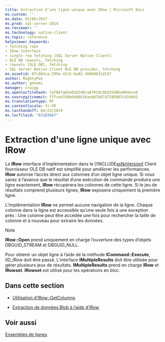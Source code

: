 ```yaml
---
title: Extraction d’une ligne unique avec IRow | Microsoft Docs
ms.custom: ''
ms.date: 03/06/2017
ms.prod: sql-server-2014
ms.reviewer: ''
ms.technology: native-client
ms.topic: reference
helpviewer_keywords:
- fetching rows
- IRow interface
- single row fetching [SQL Server Native Client]
- OLE DB rowsets, fetching
- rowsets [OLE DB], fetching
- SQL Server Native Client OLE DB provider, fetching
ms.assetid: 07c803ca-299a-42c5-ba02-360b9631d15f
author: MightyPen
ms.author: genemi
manager: craigg
ms.openlocfilehash: faf887ab5e03d2d0ca8702dc9bd35d0ba094ece4
ms.sourcegitcommit: f7fced330b64d6616aeb8766747295807c92dd41
ms.translationtype: MT
ms.contentlocale: fr-FR
ms.lasthandoff: 04/23/2019
ms.locfileid: "63183667"
---
```

# <a name="fetching-a-single-row-with-irow"></a>Extraction d'une ligne unique avec IRow
  Le **IRow** interface d’implémentation dans le [!INCLUDE[ssNoVersion](../../includes/ssnoversion-md.md)] Client fournisseur OLE DB natif est simplifié pour améliorer les performances. **IRow** autorise l’accès direct aux colonnes d’un objet ligne unique. Si vous savez à l’avance que le résultat d’une exécution de commande produira une ligne exactement, **IRow** récupèrera les colonnes de cette ligne. Si le jeu de résultats comprend plusieurs lignes, **IRow** exposera uniquement la première ligne.  
  
 L’implémentation **IRow** ne permet aucune navigation de la ligne. Chaque colonne dans la ligne est accessible qu’une seule fois à une exception près : Une colonne peut être accédée une fois pour rechercher la taille de colonne et à nouveau pour extraire les données.  
  
> [!NOTE]  
>  **IRow::Open** prend uniquement en charge l’ouverture des types d’objets DBGUID_STREAM et DBGUID_NULL.  
  
 Pour obtenir un objet ligne à l’aide de la méthode **ICommand::Execute**, IID_IRow doit être passé. L’interface **IMultipleResults** doit être utilisée pour gérer plusieurs jeux de résultats. **IMultipleResults** prend en charge **IRow** et **IRowset**. **IRowset** est utilisé pour les opérations en bloc.  
  
## <a name="in-this-section"></a>Dans cette section  
  
-   [Utilisation d’IRow::GetColumns](using-irow-getcolumns.md)  
  
-   [Extraction de données Blob à l’aide d’IRow](../../database-engine/dev-guide/fetching-blob-data-using-irow.md)  
  
## <a name="see-also"></a>Voir aussi  
 [Ensembles de lignes](rowsets.md)  
  
  
